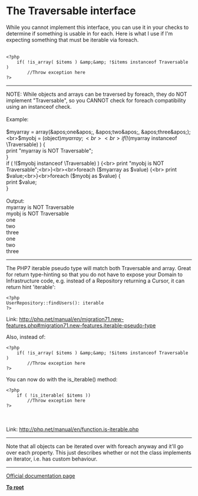 # The Traversable interface



While you cannot implement this interface, you can use it in your checks to determine if something is usable in for each. Here is what I use if I&apos;m expecting something that must be iterable via foreach.<br><br>

```
<?php
    if( !is_array( $items ) &amp;&amp; !$items instanceof Traversable )
        //Throw exception here
?>
```
  

---

NOTE:  While objects and arrays can be traversed by foreach, they do NOT implement "Traversable", so you CANNOT check for foreach compatibility using an instanceof check.<br><br>Example:<br><br>$myarray = array(&apos;one&apos;, &apos;two&apos;, &apos;three&apos;);<br>$myobj = (object)$myarray;<br><br>if ( !($myarray instanceof \Traversable) ) {<br>    print "myarray is NOT Traversable";<br>}<br>if ( !($myobj instanceof \Traversable) ) {<br>    print "myobj is NOT Traversable";<br>}<br><br>foreach ($myarray as $value) {<br>    print $value;<br>}<br>foreach ($myobj as $value) {<br>    print $value;<br>}<br><br>Output:<br>myarray is NOT Traversable<br>myobj is NOT Traversable<br>one<br>two<br>three<br>one<br>two<br>three  

---

The PHP7 iterable pseudo type will match both Traversable and array. Great for return type-hinting so that you do not have to expose your Domain to Infrastructure code, e.g. instead of a Repository returning a Cursor, it can return hint &apos;iterable&apos;:<br>

```
<?php
UserRepository::findUsers(): iterable
?>
```


Link: http://php.net/manual/en/migration71.new-features.php#migration71.new-features.iterable-pseudo-type

Also, instead of:


```
<?php
    if( !is_array( $items ) &amp;&amp; !$items instanceof Traversable )
        //Throw exception here
?>
```


You can now do with the is_iterable() method:


```
<?php
    if ( !is_iterable( $items ))
        //Throw exception here
?>
```
<br><br>Link:  http://php.net/manual/en/function.is-iterable.php  

---

Note that all objects can be iterated over with foreach anyway and it&apos;ll go over each property. This just describes whether or not the class implements an iterator, i.e. has custom behaviour.  

---

[Official documentation page](https://www.php.net/manual/en/class.traversable.php)

**[To root](/README.md)**